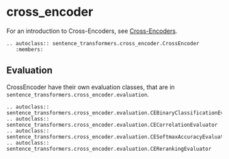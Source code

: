 # cross_encoder
For an introduction to Cross-Encoders, see [Cross-Encoders](../usage/cross-encoder.md). 
```eval_rst
.. autoclass:: sentence_transformers.cross_encoder.CrossEncoder
   :members:
```


## Evaluation
CrossEncoder have their own evaluation classes, that are in `sentence_transformers.cross_encoder.evaluation`.

```eval_rst
.. autoclass:: sentence_transformers.cross_encoder.evaluation.CEBinaryClassificationEvaluator
.. autoclass:: sentence_transformers.cross_encoder.evaluation.CECorrelationEvaluator
.. autoclass:: sentence_transformers.cross_encoder.evaluation.CESoftmaxAccuracyEvaluator
.. autoclass:: sentence_transformers.cross_encoder.evaluation.CERerankingEvaluator
```